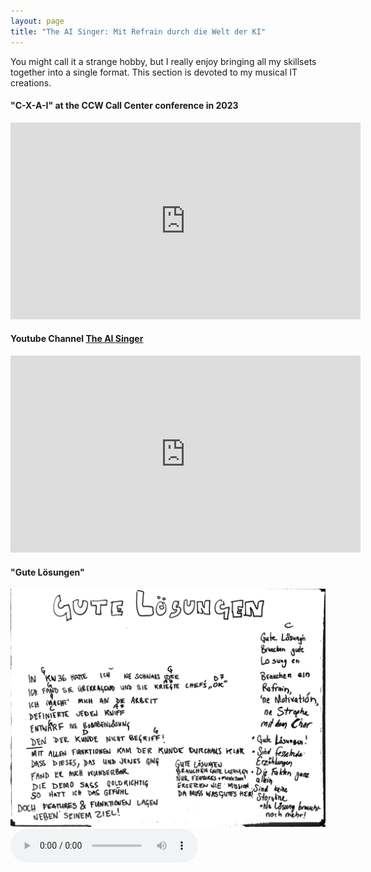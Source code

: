```yaml
---
layout: page
title: "The AI Singer: Mit Refrain durch die Welt der KI"
---
```


You might call it a strange hobby, but I really enjoy bringing all my skillsets together into a single format. This section is devoted to my musical IT creations.  

#### "C-X-A-I" at the CCW Call Center conference in 2023  
<iframe width="560" height="315" src="https://www.youtube.com/embed/8abl_4K7cFM?si=mjfKuBmXxTBMCd-E" title="YouTube video player" frameborder="0" allow="accelerometer; autoplay; clipboard-write; encrypted-media; gyroscope; picture-in-picture; web-share" referrerpolicy="strict-origin-when-cross-origin" allowfullscreen></iframe>

#### Youtube Channel [The AI Singer](https://www.youtube.com/@ai_refrains)  
<iframe width="560" height="315" src="https://www.youtube.com/embed/videoseries?si=ZQWryKk0rWBbiz2r&amp;list=PLnzeV97J5N8Z6zxNV8J-PNgLtlktzfk9l" title="YouTube video player" frameborder="0" allow="accelerometer; autoplay; clipboard-write; encrypted-media; gyroscope; picture-in-picture; web-share" referrerpolicy="strict-origin-when-cross-origin" allowfullscreen></iframe>

#### "Gute Lösungen"   
![](/assets/images/guteloesungenWB.jpeg)  
<audio src="assets\audio\gute_loesungen.mp3" controls></audio> 
